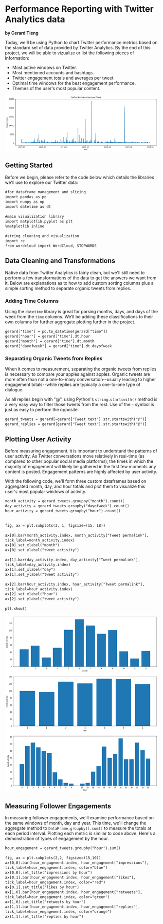 # Performance Reporting with Twitter Analytics data
**by Gerard Tieng**  

Today, we'll be using Python to chart Twitter performance metrics based on the standard set of data provided by Twitter Analytics. By the end of this project, we will be able to vizualize or list the following pieces of information:

- Most active windows on Twitter.
- Most mentioned accounts and hashtags.
- Twitter engagement totals and averages per tweet
- Optimal time windows for the best engagement performance.
- Themes of the user's most popular content.

![](https://github.com/gtieng/twitter_analytics/blob/master/readme_images/yearly_impressions.png)

## Getting Started
Before we begin, please refer to the code below which details the libraries we'll use to explore our Twitter data:

```
#for dataframe management and slicing
import pandas as pd
import numpy as np
import datetime as dt

#main visualization library
import matplotlib.pyplot as plt
%matplotlib inline

#string cleaning and visualization
import re
from wordcloud import WordCloud, STOPWORDS
```

## Data Cleaning and Transformations
Native data from Twitter Analytics is fairly clean, but we'll still need to perform a few transformations of the data to get the answers we want from it. Below are explanations as to how to add custom sorting columns plus a simple sorting method to separate organic tweets from replies.

### Adding Time Columns
Using the `datetime` library is great for parsing months, days, and days of the week from the `time` columns. We'll be adding these classifications to their own columns for further aggregate plotting further in the project.

```
gerard["time"] = pd.to_datetime(gerard["time"])
gerard["hour"] = gerard["time"].dt.hour
gerard["month"] = gerard["time"].dt.month
gerard["dayofweek"] = gerard["time"].dt.dayofweek
```

### Separating Organic Tweets from Replies
When it comes to measurement, separating the organic tweets from replies is necessary to compare your apples against apples. Organic tweets are more often than not a one-to-many conversation--usually leading to higher engagement totals--while replies are typically a one-to-one type of dialogue.

As all replies begin with "@", using Python's `string.startswith()` method is a very easy way to filter those tweets from the rest. Use of the `~` symbol is just as easy to perform the opposite.

```
gerard_tweets = gerard[~gerard["Tweet text"].str.startswith("@")]
gerard_replies = gerard[gerard["Tweet text"].str.startswith("@")]
```

## Plotting User Activity
Before measuring engagement, it is important to understand the patterns of user activity. As Twitter conversations move relatively in real-time (as compared to other popular social media platforms), the times in which the majority of engagement will likely be gathered in the first few moments any content is posted. Engagement patterns are highly affected by user activity.

With the following code, we'll form three custom dataframes based on aggregated month, day, and hour totals and plot them to visualize this user's most popular windows of activity.

```
month_activity = gerard_tweets.groupby("month").count()
day_activity = gerard_tweets.groupby("dayofweek").count()
hour_activity = gerard_tweets.groupby("hour").count()


fig, ax = plt.subplots(3, 1, figsize=(15, 18))

ax[0].bar(month_activity.index, month_activity["Tweet permalink"], tick_label=month_activity.index)
ax[0].set_xlabel("month")
ax[0].set_ylabel("tweet activity")

ax[1].bar(day_activity.index, day_activity["Tweet permalink"], tick_label=day_activity.index)
ax[1].set_xlabel("day")
ax[1].set_ylabel("tweet activity")

ax[2].bar(hour_activity.index, hour_activity["Tweet permalink"], tick_label=hour_activity.index)
ax[2].set_xlabel("hour")
ax[2].set_ylabel("tweet activity")

plt.show()
```
![](https://github.com/gtieng/twitter_analytics/blob/master/readme_images/activity_plot.png)

## Measuring Follower Engagements
In measuring follower engagements, we'll examine performance based on the same windows of month, day and year. This time, we'll change the aggregate method to `DataFrame.groupby().sum()` to measure the totals at each period interval. Plotting each metric is similar to code above. Here's a demonstration of types of engagement by the hour.

```
hour_engagement = gerard_tweets.groupby("hour").sum()

fig, ax = plt.subplots(2,2, figsize=(15,10))
ax[0,0].bar(hour_engagement.index, hour_engagement["impressions"], tick_label=hour_engagement.index, color="blue")
ax[0,0].set_title("impressions by hour")
ax[0,1].bar(hour_engagement.index, hour_engagement["likes"], tick_label=hour_engagement.index, color="red")
ax[0,1].set_title("likes by hour")
ax[1,0].bar(hour_engagement.index, hour_engagement["retweets"], tick_label=hour_engagement.index, color="green")
ax[1,0].set_title("retweets by hour")
ax[1,1].bar(hour_engagement.index, hour_engagement["replies"], tick_label=hour_engagement.index, color="orange")
ax[1,1].set_title("replies by hour")
```



